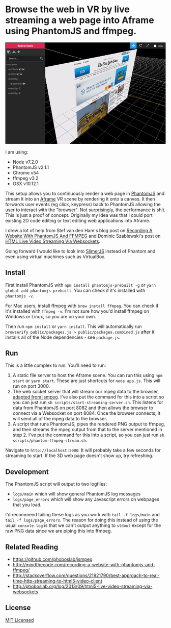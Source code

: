 # Browse the web in VR by live streaming a web page into Aframe using PhantomJS and ffmpeg.

![Screenshot](/screenshot.png "Browse the web in VR by live streaming a web page into Aframe using PhantomJS and ffmpeg.")

I am using:

- Node v7.2.0
- PhantomJS v2.1.1
- Chrome v54
- ffmpeg v3.2
- OSX v10.12.1

This setup allows you to continuously render a web page in [PhantomJS](http://phantomjs.org/) and stream it into an [Aframe](http://aframe.io) VR scene by rendering it onto a canvas. It then forwards user events (eg click, keypress) back to PhantomJS allowing the user to interact with the "browser". Not surprisingly, the performance is shit. This is just a proof of concept. Originally my idea was that I could port existing 2D code editing or text editing web applications into Aframe.

I drew a lot of help from Stef van den Ham's blog post on [Recording A Website With PhantomJS And FFMPEG](http://mindthecode.com/recording-a-website-with-phantomjs-and-ffmpeg/) and Dominic Szablewski's post on [HTML Live Video Streaming Via Websockets](http://phoboslab.org/log/2013/09/html5-live-video-streaming-via-websockets).

Going forward I would like to look into [SlimerJS](https://slimerjs.org/) instead of Phantom and even using virtual machines such as VirtualBox.

## Install

First install PhantomJS with `npm install phantomjs-prebuilt -g` or `yarn global add phantomjs-prebuilt`. You can check if it's installed with `phantomjs -v`.

For Mac users, install ffmpeg with `brew install ffmpeg`. You can check if it's installed with `ffmpeg -v`. I'm not sure how you'd install ffmpeg on Windows or Linux, so you are on your own.

Then run `npm install` or `yarn install`. This will automatically run `browserify public/packages.js > public/packages.combined.js` after it installs all of the Node dependencies - see `package.js`.

## Run

This is a little complex to run. You'll need to run:

1. A static file server to host the Aframe scene. You can run this using `npm start` or `yarn start`. These are just shortcuts for `node app.js`. This will run on port 3000.
2. The web socket server that will stream our mpeg data to the browser, [adapted from jsmpeg](https://github.com/phoboslab/jsmpeg/blob/master/stream-server.js). I've also put the command for this into a script so you can just run `sh scripts/start-streaming-server.sh`. This listens for data from PhantomJS on port 8082 and then allows the browser to connect via a Websocket on port 8084. Once the browser connects, it will send all of the mpeg data to the browser.
3. A script that runs PhantomJS, pipes the rendered PNG output to ffmpeg, and then streams the mpeg output from that to the server mentioned in step 2. I've put the command for this into a script, so you can just run `sh scripts/phantom-ffmpeg-stream.sh`.

Navigate to `http://localhost:3000`. It will probably take a few seconds for streaming to start. If the 3D web page doesn't show up, try refreshing.

## Development

The PhantomJS script will output to two logfiles:

- `logs/main` which will show general PhantomJS log messages
- `logs/page_errors` which will show any Javascript errors on webpages that you load.

I'd recommend tailing these logs as you work with `tail -f logs/main` and `tail -f logs/page_errors`. The reason for doing this instead of using the usual `console.log` is that we can't output anything to `stdout` except for the raw PNG data since we are piping this into ffmpeg.

## Related Reading

- https://github.com/phoboslab/jsmpeg
- http://mindthecode.com/recording-a-website-with-phantomjs-and-ffmpeg/
- http://stackoverflow.com/questions/21921790/best-approach-to-real-time-http-streaming-to-html5-video-client
- http://phoboslab.org/log/2013/09/html5-live-video-streaming-via-websockets

## License

[MIT Licensed](LICENSE)
